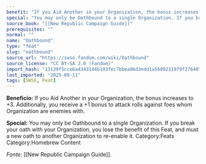 ```yaml
---
benefit: "If you Aid Another in your Organization, the bonus increases to +3. Additionally, you receive a +1 bonus to attack rolls against foes whom Organization are enemies with."
special: "You may only be Oathbound to a single Organization. If you break your oath with your Organization, you lose the benefit of this Feat, and must a new oath to another Organization to re-enable it. Category:Feats Category:Homebrew Content"
source_book: "[[New Republic Campaign Guide]]"
prerequisites: ""
normal: ""
name: "Oathbound"
type: "feat"
slug: "oathbound"
source_url: "https://swse.fandom.com/wiki/Oathbound"
source_license: "CC BY-SA 3.0 (Fandom)"
import_hash: "13139f5cce6a4343144b193fec7bbea06d3edd1a5689211979f276407bd2a15c"
last_imported: "2025-09-11"
tags: [SWSE, Feat]
---
```

**Beneficio:** If you Aid Another in your Organization, the bonus increases to +3. Additionally, you receive a +1 bonus to attack rolls against foes whom Organization are enemies with.

**Special:** You may only be Oathbound to a single Organization. If you break your oath with your Organization, you lose the benefit of this Feat, and must a new oath to another Organization to re-enable it. Category:Feats Category:Homebrew Content

*Fonte:* [[New Republic Campaign Guide]].